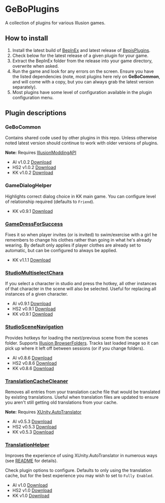# GeBoPlugins

A collection of plugins for various Illusion games.

## How to install
1. Install the latest build of [BepInEx](https://builds.bepis.io/projects/bepinex_be) and latest release of [BepisPlugins](https://github.com/IllusionMods/BepisPlugins/releases).
2. Check below for the latest release of a given plugin for your game.
3. Extract the BepInEx folder from the release into your game directory, overwrite when asked.
4. Run the game and look for any errors on the screen. Ensure you have the listed dependencies (note, most plugins here rely on **GeBoCommon**, and will come with a copy, but you can always grab the latest version separately).
5. Most plugins have some level of configuration available in the plugin configuration menu.

## Plugin descriptions

### GeBoCommon

Contains shared code used by other plugins in this repo. Unless otherwise noted latest version should continue to work with older versions of plugins. 

**Note:** Requires [IllusionModdingAPI](https://github.com/IllusionMods/IllusionModdingAPI/)

- AI v1.0.2 [Download](https://github.com/GeBo1/GeBoPlugins/releases/download/r14/AI_GeBoCommon.v1.0.2.zip)
- HS2 v1.0.2 [Download](https://github.com/GeBo1/GeBoPlugins/releases/download/r14/HS2_GeBoCommon.v1.0.2.zip)
- KK v1.0.2 [Download](https://github.com/GeBo1/GeBoPlugins/releases/download/r14/KK_GeBoCommon.v1.0.2.zip)

### GameDialogHelper 

Highlights correct dialog choice in KK main game. You can configure level of relationship required (defaults to `Friend`).

- KK v0.9.1 [Download](https://github.com/GeBo1/GeBoPlugins/releases/download/r2/KK_GameDialogHelper.v0.9.1.zip) 

### [GameDressForSuccess](src/GameDressForSuccess/README.md)

Fixes it so when player invites (or is invited) to swim/exercise with a girl he remembers to change his clothes rather than going in what he's already wearing. By default only applies if player clothes are already set to automatic, but can be configured to always be applied.

- KK v1.1.1 [Download](https://github.com/GeBo1/GeBoPlugins/releases/download/r10/KK_GameDressForSuccess.v1.1.1.zip)


### [StudioMultiselectChara](src/StudioMultiselectChara/README.md)

If you select a character in studio and press the hotkey, all other instances of that character in the scene will also be selected. Useful for replacing all instances of a given character.

- AI v0.9.1 [Download](https://github.com/GeBo1/GeBoPlugins/releases/download/r6/AI_StudioMultiselectChara.v0.9.1.zip)
- HS2 v0.9.1 [Download](https://github.com/GeBo1/GeBoPlugins/releases/download/r6/HS2_StudioMultiselectChara.v0.9.1.zip)
- KK v0.9.1 [Download](https://github.com/GeBo1/GeBoPlugins/releases/download/r6/KK_StudioMultiselectChara.v0.9.1.zip)

[//]: # (### StudioSceneCharaInfo)

### [StudioSceneNavigation](src/StudioSceneNavigation/README.md)

Provides hotkeys for loading the next/previous scene from the scenes folder. Supports [Illusion BrowserFolders](https://github.com/ManlyMarco/Illusion_BrowserFolders). Tracks last loaded image so it can pick up where it left off between sessions (or if you change folders).

- AI v0.8.6 [Download](https://github.com/GeBo1/GeBoPlugins/releases/download/r6/AI_StudioSceneNavigation.v0.8.6.zip)
- HS2 v0.8.6 [Download](https://github.com/GeBo1/GeBoPlugins/releases/download/r6/HS2_StudioSceneNavigation.v0.8.6.zip)
- KK v0.8.6 [Download](https://github.com/GeBo1/GeBoPlugins/releases/download/r6/KK_StudioSceneNavigation.v0.8.6.zip)

### [TranslationCacheCleaner](src/TranslationCacheCleaner/README.md)

Removes all entries from your translation cache file that would be translated by existing translations.  Useful when translation files are updated to ensure you aren't still getting old translations from your cache.  

**Note:** Requires [XUnity.AutoTranslator](https://github.com/bbepis/XUnity.AutoTranslator)

- AI v0.5.3 [Download](https://github.com/GeBo1/GeBoPlugins/releases/download/r8/AI_TranslationCacheCleaner.v0.5.3.zip)
- HS2 v0.5.3 [Download](https://github.com/GeBo1/GeBoPlugins/releases/download/r8/HS2_TranslationCacheCleaner.v0.5.3.zip)
- KK v0.5.3 [Download](https://github.com/GeBo1/GeBoPlugins/releases/download/r8/KK_TranslationCacheCleaner.v0.5.3.zip)

### [TranslationHelper](src/TranslationHelper/README.md)

Improves the experience of using XUnity.AutoTranslator in numerous ways (see [README](src/TranslationHelper/README.md) for details).

Check plugin options to configure. Defaults to only using the translation cache, but for the best experience you may wish to set to `Fully Enabled`.

- AI v1.0 [Download](https://github.com/GeBo1/GeBoPlugins/releases/download/r14/AI_TranslationHelper.v1.0.zip)
- HS2 v1.0 [Download](https://github.com/GeBo1/GeBoPlugins/releases/download/r14/HS2_TranslationHelper.v1.0.zip)
- KK v1.0 [Download](https://github.com/GeBo1/GeBoPlugins/releases/download/r14/KK_TranslationHelper.v1.0.zip)



